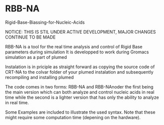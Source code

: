 # RBB-NA
Rigid-Base-Biassing-for-Nucleic-Acids

NOTICE: THIS IS STIL UNDER ACTIVE DEVELOPMENT, MAJOR CHANGES CONTINUE TO BE MADE

RBB-NA is a tool for the real time analysis and control of Rigid Base parameters during simulation
It is developped to work during Gromacs simulation as a part of plumed

Instalation is in priciple as straight forward as copying the source code of CRT-NA to the colvar folder of your plumed instalation
and subsequently recompiling and installing plumed

The code comes in two forms: RBB-NA and RBB-NAnoder the first being the main version which can both analyze and control nucleic acids in real time
while the second is a lighter version that has only the ability to analyze in real time. 

Some Examples are included to illustrate the used syntax. Note that these might require some computation time (depening on the hardware).
